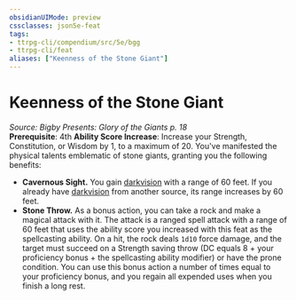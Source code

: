 ```yaml
---
obsidianUIMode: preview
cssclasses: json5e-feat
tags:
- ttrpg-cli/compendium/src/5e/bgg
- ttrpg-cli/feat
aliases: ["Keenness of the Stone Giant"]
---
```

# Keenness of the Stone Giant
*Source: Bigby Presents: Glory of the Giants p. 18*  
**Prerequisite**: 4th
**Ability Score Increase**: Increase your Strength, Constitution, or Wisdom by 1, to a maximum of 20.
You've manifested the physical talents emblematic of stone giants, granting you the following benefits:

- **Cavernous Sight.** You gain [darkvision](2-Mechanics/CLI/rules/senses.md#Darkvision) with a range of 60 feet. If you already have [darkvision](2-Mechanics/CLI/rules/senses.md#Darkvision) from another source, its range increases by 60 feet.  
- **Stone Throw.** As a bonus action, you can take a rock and make a magical attack with it. The attack is a ranged spell attack with a range of 60 feet that uses the ability score you increased with this feat as the spellcasting ability. On a hit, the rock deals `1d10` force damage, and the target must succeed on a Strength saving throw (DC equals 8 + your proficiency bonus + the spellcasting ability modifier) or have the prone condition. You can use this bonus action a number of times equal to your proficiency bonus, and you regain all expended uses when you finish a long rest.